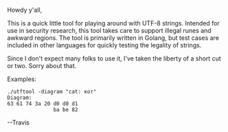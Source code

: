 Howdy y'all,

This is a quick little tool for playing around with UTF-8 strings.
Intended for use in security research, this tool takes care to support
illegal runes and awkward regions.  The tool is primarily written in
Golang, but test cases are included in other languages for quickly
testing the legality of strings.

Since I don't expect many folks to use it, I've taken the liberty of a
short cut or two.  Sorry about that.

Examples:

```
./utftool -diagram "cat: кот"
Diagram:
63 61 74 3a 20 d0 d0 d1
               ba be 82
```

--Travis
